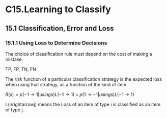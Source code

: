 # C15.Learning to Classify

## 15.1 Classification, Error and Loss

### 15.1.1 Using Loss to Determine Decisions

The choice of classification rule must depend on the cost of making a mistake.

TP,
FP,
TN,
FN

The *risk* function of a particular classification strategy is the expected loss when using that strategy, as a function of the kind of item.

$R(s)=p(-1\rightarrow1|using s)L(-1\rightarrow1)+p(1\rightarrow-1|using s)L(-1\rightarrow1)$

L(i\rightarrowj) means the Loss of an item of type i is classified as an item of type j.